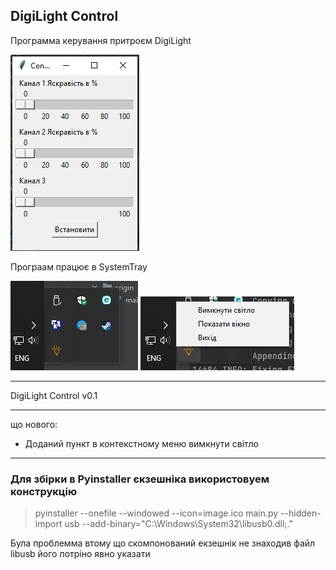 ## DigiLight Control
Программа керування притроєм DigiLight

  ![window](/assets/window.png)

Програам працює в SystemTray

 ![window](/assets/win2.png)  ![window](/assets/pic2.png)
 
***
DigiLight Control v0.1
***
що нового:
- Доданий пункт в контекстному меню вимкнути світло

*** 
### Для збірки в Pyinstaller єкзешніка використовуем конструкцію

> pyinstaller --onefile --windowed --icon=image.ico main.py --hidden-import usb --add-binary="C:\Windows\System32\libusb0.dll;."

Була проблемма втому що скомпонований екзешнік не знаходив файл libusb його 
потріно явно указати
